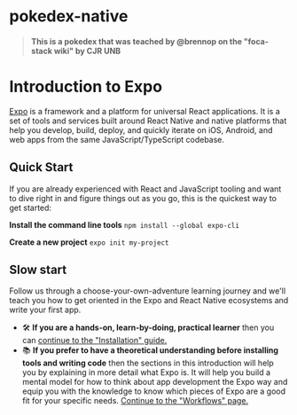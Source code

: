 # pokedex-native
>#### This is a pokedex that was teached by @brennop on the "foca-stack wiki" by CJR UNB

# Introduction to Expo
[Expo](https://expo.dev/) is a framework and a platform for universal React applications. It is a set of tools and services built around React Native and native platforms that help you develop, build, deploy, and quickly iterate on iOS, Android, and web apps from the same JavaScript/TypeScript codebase.

## Quick Start
If you are already experienced with React and JavaScript tooling and want to dive right in and figure things out as you go, this is the quickest way to get started:

**Install the command line tools** `npm install --global expo-cli`
      
**Create a new project** `expo init my-project`
## Slow start
Follow us through a choose-your-own-adventure learning journey and we'll teach you how to get oriented in the Expo and React Native ecosystems and write your first app.

* 🛠 **If you are a hands-on, learn-by-doing, practical learner** then you can [continue to the "Installation" guide.](https://docs.expo.dev/get-started/installation/)
* 📚 **If you prefer to have a theoretical understanding before installing tools and writing code** then the sections in this introduction will help you by explaining in more detail what Expo is. It will help you build a mental model for how to think about app development the Expo way and equip you with the knowledge to know which pieces of Expo are a good fit for your specific needs. [Continue to the "Workflows" page.](https://docs.expo.dev/introduction/managed-vs-bare/)

